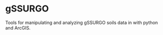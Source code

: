 gSSURGO
=======

Tools for manipulating and analyzing gSSURGO soils data in with python and ArcGIS.
